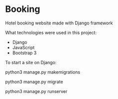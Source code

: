 # Booking
Hotel booking website made with Django framework

What technologies were used in this project:
- Django
- JavaScript
- Bootstrap 3

To start a site on Django:

python3 manage.py makemigrations

python3 manage.py migrate

python3 manage.py runserver
